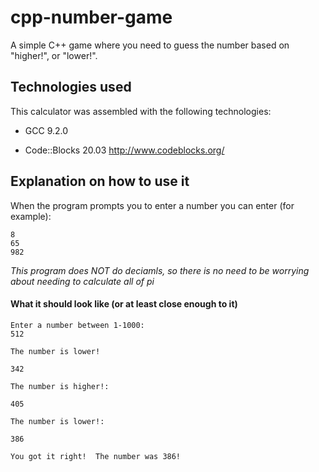 # cpp-number-game

A simple C++ game where you need to guess the number based on "higher!", or "lower!".

## Technologies used
This calculator was assembled with the following technologies:
* GCC 9.2.0 

* Code::Blocks 20.03 
http://www.codeblocks.org/

## Explanation on how to use it
When the program prompts you to enter a number you can enter (for example):
```
8
65
982
```

*This program does NOT do deciamls, so there is no need to be worrying about needing to calculate all of pi*

#### What it should look like (or at least close enough to it)

```
Enter a number between 1-1000:
512

The number is lower!

342

The number is higher!:

405

The number is lower!:

386

You got it right!  The number was 386!
```
